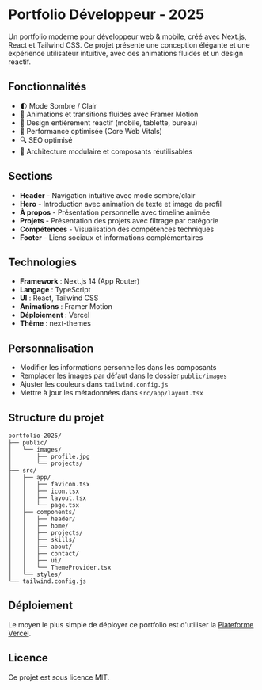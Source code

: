 # Portfolio Développeur - 2025

Un portfolio moderne pour développeur web & mobile, créé avec Next.js, React et Tailwind CSS. Ce projet présente une conception élégante et une expérience utilisateur intuitive, avec des animations fluides et un design réactif.

## Fonctionnalités

- 🌓 Mode Sombre / Clair
- 🎨 Animations et transitions fluides avec Framer Motion
- 📱 Design entièrement réactif (mobile, tablette, bureau)
- 🚀 Performance optimisée (Core Web Vitals)
- 🔍 SEO optimisé
- 🧩 Architecture modulaire et composants réutilisables

## Sections

- **Header** - Navigation intuitive avec mode sombre/clair
- **Hero** - Introduction avec animation de texte et image de profil
- **À propos** - Présentation personnelle avec timeline animée
- **Projets** - Présentation des projets avec filtrage par catégorie
- **Compétences** - Visualisation des compétences techniques
- **Footer** - Liens sociaux et informations complémentaires

## Technologies

- **Framework** : Next.js 14 (App Router)
- **Langage** : TypeScript
- **UI** : React, Tailwind CSS
- **Animations** : Framer Motion
- **Déploiement** : Vercel
- **Thème** : next-themes

## Personnalisation

- Modifier les informations personnelles dans les composants
- Remplacer les images par défaut dans le dossier `public/images`
- Ajuster les couleurs dans `tailwind.config.js`
- Mettre à jour les métadonnées dans `src/app/layout.tsx`

## Structure du projet

```
portfolio-2025/
├── public/
│   └── images/
│       ├── profile.jpg
│       └── projects/
├── src/
│   ├── app/
│   │   ├── favicon.tsx
│   │   ├── icon.tsx
│   │   ├── layout.tsx
│   │   └── page.tsx
│   ├── components/
│   │   ├── header/
│   │   ├── home/
│   │   ├── projects/
│   │   ├── skills/
│   │   ├── about/
│   │   ├── contact/
│   │   ├── ui/
│   │   └── ThemeProvider.tsx
│   └── styles/
└── tailwind.config.js
```

## Déploiement

Le moyen le plus simple de déployer ce portfolio est d'utiliser la [Plateforme Vercel](https://vercel.com/new).

## Licence

Ce projet est sous licence MIT.
